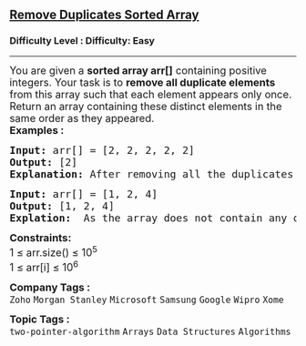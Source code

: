 <h2><a href="https://www.geeksforgeeks.org/problems/remove-duplicate-elements-from-sorted-array/1?page=3&category=Arrays&sortBy=submissions">Remove Duplicates Sorted Array</a></h2><h3>Difficulty Level : Difficulty: Easy</h3><hr><div class="problems_problem_content__Xm_eO"><p><span style="font-size: 18px;">You are given a <strong>sorted array arr[]</strong> containing positive integers. Your task is to <strong>remove all duplicate elements</strong> from this array such that each element appears only once. Return an array containing these distinct elements in the same order as they appeared.<br></span><strong style="font-size: 18px;">Examples :</strong></p>
<pre><span style="font-size: 18px;"><strong>Input: </strong>arr[] = [2, 2, 2, 2, 2]
<strong>Output:</strong> [2]
<strong>Explanation:</strong> After removing all the duplicates only one instance of 2 will remain i.e. [2] so modified array will contains 2 at first position and you should return array containing [2] after modifying the array.</span>
</pre>
<pre><span style="font-size: 18px;"><strong>Input: </strong>arr[] = [1, 2, 4]
<strong>Output:</strong> [1, 2, 4]<br><strong>Explation:  </strong>As the array does not contain any duplicates so you should return [1, 2, 4].</span></pre>
<p><span style="font-size: 18px;"><strong>Constraints:</strong><br>1 ≤ arr.size() ≤ 10<sup>5</sup><br>1 ≤ arr[i] ≤ 10<sup>6</sup></span></p></div><p><span style=font-size:18px><strong>Company Tags : </strong><br><code>Zoho</code>&nbsp;<code>Morgan Stanley</code>&nbsp;<code>Microsoft</code>&nbsp;<code>Samsung</code>&nbsp;<code>Google</code>&nbsp;<code>Wipro</code>&nbsp;<code>Xome</code>&nbsp;<br><p><span style=font-size:18px><strong>Topic Tags : </strong><br><code>two-pointer-algorithm</code>&nbsp;<code>Arrays</code>&nbsp;<code>Data Structures</code>&nbsp;<code>Algorithms</code>&nbsp;